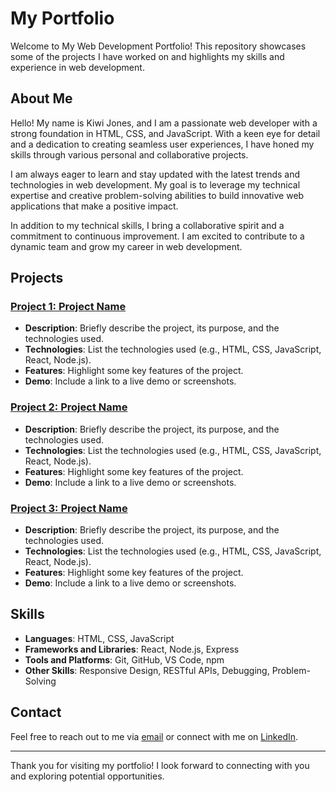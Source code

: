# My Portfolio

Welcome to My Web Development Portfolio! This repository showcases some of the projects I have worked on and highlights my skills and experience in web development.

## About Me

Hello! My name is Kiwi Jones, and I am a passionate web developer with a strong foundation in HTML, CSS, and JavaScript. With a keen eye for detail and a dedication to creating seamless user experiences, I have honed my skills through various personal and collaborative projects.

I am always eager to learn and stay updated with the latest trends and technologies in web development. My goal is to leverage my technical expertise and creative problem-solving abilities to build innovative web applications that make a positive impact.

In addition to my technical skills, I bring a collaborative spirit and a commitment to continuous improvement. I am excited to contribute to a dynamic team and grow my career in web development.

## Projects

### [Project 1: Project Name](link-to-project)
- **Description**: Briefly describe the project, its purpose, and the technologies used.
- **Technologies**: List the technologies used (e.g., HTML, CSS, JavaScript, React, Node.js).
- **Features**: Highlight some key features of the project.
- **Demo**: Include a link to a live demo or screenshots.

### [Project 2: Project Name](link-to-project)
- **Description**: Briefly describe the project, its purpose, and the technologies used.
- **Technologies**: List the technologies used (e.g., HTML, CSS, JavaScript, React, Node.js).
- **Features**: Highlight some key features of the project.
- **Demo**: Include a link to a live demo or screenshots.

### [Project 3: Project Name](link-to-project)
- **Description**: Briefly describe the project, its purpose, and the technologies used.
- **Technologies**: List the technologies used (e.g., HTML, CSS, JavaScript, React, Node.js).
- **Features**: Highlight some key features of the project.
- **Demo**: Include a link to a live demo or screenshots.

## Skills

- **Languages**: HTML, CSS, JavaScript
- **Frameworks and Libraries**: React, Node.js, Express
- **Tools and Platforms**: Git, GitHub, VS Code, npm
- **Other Skills**: Responsive Design, RESTful APIs, Debugging, Problem-Solving

## Contact

Feel free to reach out to me via [email](mailto:kchamelledesigns@gmail.com) or connect with me on [LinkedIn](https://www.linkedin.com/in/kiwichamelle-jones/).

---

Thank you for visiting my portfolio! I look forward to connecting with you and exploring potential opportunities.
